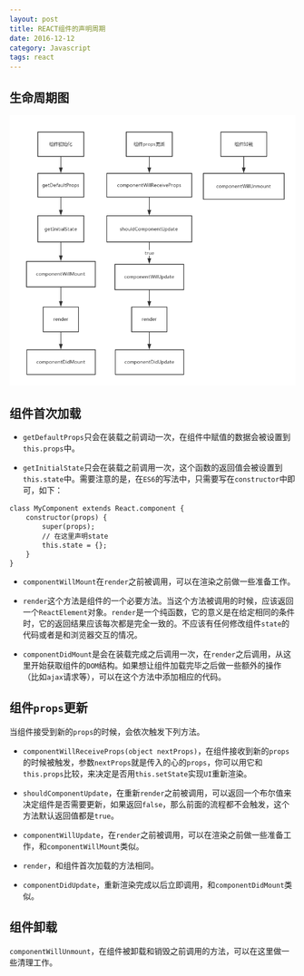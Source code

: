 ```yaml
---
layout: post
title: REACT组件的声明周期
date: 2016-12-12
category: Javascript
tags: react
---
```

## 生命周期图

![图片](/img/react-life-circle.png)

## 组件首次加载

- `getDefaultProps`只会在装载之前调动一次，在组件中赋值的数据会被设置到`this.props`中。

- `getInitialState`只会在装载之前调用一次，这个函数的返回值会被设置到`this.state`中。需要注意的是，在`ES6`的写法中，只需要写在`constructor`中即可，如下：
```
class MyComponent extends React.component {
    constructor(props) {
        super(props);
        // 在这里声明state
        this.state = {};
    }
}
```

- `componentWillMount`在`render`之前被调用，可以在渲染之前做一些准备工作。

- `render`这个方法是组件的一个必要方法。当这个方法被调用的时候，应该返回一个`ReactElement`对象。`render`是一个纯函数，它的意义是在给定相同的条件时，它的返回结果应该每次都是完全一致的。不应该有任何修改组件`state`的代码或者是和浏览器交互的情况。

- `componentDidMount`是会在装载完成之后调用一次，在`render`之后调用，从这里开始获取组件的`DOM`结构。如果想让组件加载完毕之后做一些额外的操作（比如`ajax`请求等），可以在这个方法中添加相应的代码。

## 组件`props`更新

当组件接受到新的`props`的时候，会依次触发下列方法。

- `componentWillReceiveProps(object nextProps)`，在组件接收到新的`props`的时候被触发，参数`nextProps`就是传入的心的`props`，你可以用它和`this.props`比较，来决定是否用`this.setState`实现`UI`重新渲染。

- `shouldComponentUpdate`，在重新`render`之前被调用，可以返回一个布尔值来决定组件是否需要更新，如果返回`false`，那么前面的流程都不会触发，这个方法默认返回值都是`true`。

- `componentWillUpdate`，在`render`之前被调用，可以在渲染之前做一些准备工作，和`componentWillMount`类似。

- `render`，和组件首次加载的方法相同。

- `componentDidUpdate`，重新渲染完成以后立即调用，和`componentDidMount`类似。

## 组件卸载

`componentWillUnmount`，在组件被卸载和销毁之前调用的方法，可以在这里做一些清理工作。

